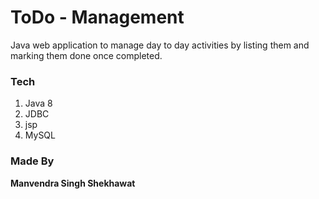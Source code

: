 
# ToDo - Management

Java web application to manage day to day activities by listing them and marking them done once completed.

### Tech
1. Java 8
2. JDBC
3. jsp
4. MySQL

### Made By

**Manvendra Singh Shekhawat**
